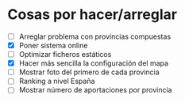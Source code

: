 # Cosas por hacer/arreglar

+ [ ] Arreglar problema con provincias compuestas
+ [X] Poner sistema online
+ [ ] Optimizar ficheros estáticos
+ [x] Hacer más sencilla la configuración del mapa
+ [ ] Mostrar foto del primero de cada provincia
+ [ ] Ranking a nivel España
+ [ ] Mostrar número de aportaciones por provincia
